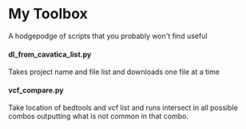 # My Toolbox

A hodgepodge of scripts that you probably won't find useful

#### dl_from_cavatica_list.py
Takes project name and file list and downloads one file at a time

#### vcf_compare.py
Take location of bedtools and vcf list and runs intersect in all possible combos outputting what is not common in that combo.